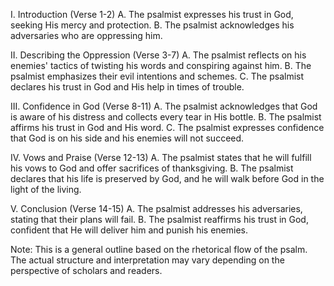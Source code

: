 I. Introduction (Verse 1-2)
   A. The psalmist expresses his trust in God, seeking His mercy and protection.
   B. The psalmist acknowledges his adversaries who are oppressing him.

II. Describing the Oppression (Verse 3-7)
   A. The psalmist reflects on his enemies' tactics of twisting his words and conspiring against him.
   B. The psalmist emphasizes their evil intentions and schemes.
   C. The psalmist declares his trust in God and His help in times of trouble.

III. Confidence in God (Verse 8-11)
   A. The psalmist acknowledges that God is aware of his distress and collects every tear in His bottle.
   B. The psalmist affirms his trust in God and His word.
   C. The psalmist expresses confidence that God is on his side and his enemies will not succeed.

IV. Vows and Praise (Verse 12-13)
   A. The psalmist states that he will fulfill his vows to God and offer sacrifices of thanksgiving.
   B. The psalmist declares that his life is preserved by God, and he will walk before God in the light of the living.

V. Conclusion (Verse 14-15)
   A. The psalmist addresses his adversaries, stating that their plans will fail.
   B. The psalmist reaffirms his trust in God, confident that He will deliver him and punish his enemies.

Note: This is a general outline based on the rhetorical flow of the psalm. The actual structure and interpretation may vary depending on the perspective of scholars and readers.